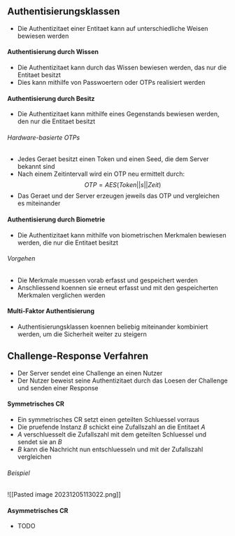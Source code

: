 ## Authentisierungsklassen
- Die Authentizitaet einer Entitaet kann auf unterschiedliche Weisen bewiesen werden
#### Authentisierung durch Wissen
- Die Authentizitaet kann durch das Wissen bewiesen werden, das nur die Entitaet besitzt
- Dies kann mithilfe von Passwoertern oder OTPs realisiert werden
#### Authentisierung durch Besitz
- Die Authentizitaet kann mithilfe eines Gegenstands bewiesen werden, den nur die Entitaet besitzt
###### Hardware-basierte OTPs
- Jedes Geraet besitzt einen Token und einen Seed, die dem Server bekannt sind
- Nach einem Zeitintervall wird ein OTP neu ermittelt durch:
$$OTP = AES(Token||s||Zeit)$$
- Das Geraet und der Server erzeugen jeweils das OTP und vergleichen es miteinander
#### Authentisierung durch Biometrie
- Die Authentizitaet kann mithilfe von biometrischen Merkmalen bewiesen werden, die nur die Entitaet besitzt
###### Vorgehen
- Die Merkmale muessen vorab erfasst und gespeichert werden
- Anschliessend koennen sie erneut erfasst und mit den gespeicherten Merkmalen verglichen werden
#### Multi-Faktor Authentisierung
- Authentisierungsklassen koennen beliebig miteinander kombiniert werden, um die Sicherheit weiter zu steigern
## Challenge-Response Verfahren
- Der Server sendet eine Challenge an einen Nutzer
- Der Nutzer beweist seine Authentizitaet durch das Loesen der Challenge und senden einer Response
#### Symmetrisches CR
- Ein symmetrisches CR setzt einen geteilten Schluessel vorraus
- Die pruefende Instanz $B$ schickt eine Zufallszahl an die Entitaet $A$
- $A$ verschluesselt die Zufallszahl mit dem geteilten Schluessel und sendet sie an $B$
- $B$ kann die Nachricht nun entschluesseln und mit der Zufallszahl vergleichen
###### Beispiel
![[Pasted image 20231205113022.png]]
#### Asymmetrisches CR
- TODO